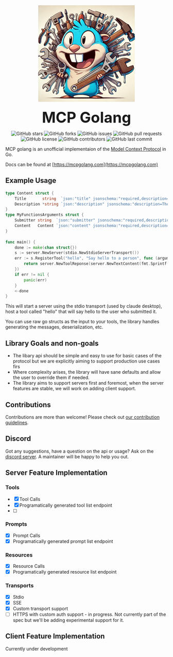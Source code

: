 <div align="center">
<img src="./resources/mcp-golang-logo.webp" height="300" alt="Statusphere logo">
</div>
<br/>
<div align="center" style="font-size:46px;">
<b>MCP Golang</b>
</div>

<div align="center">

![GitHub stars](https://img.shields.io/github/stars/metoro-io/mcp-golang?style=social)
![GitHub forks](https://img.shields.io/github/forks/metoro-io/mcp-golang?style=social)
![GitHub issues](https://img.shields.io/github/issues/metoro-io/mcp-golang)
![GitHub pull requests](https://img.shields.io/github/issues-pr/metoro-io/mcp-golang)
![GitHub license](https://img.shields.io/github/license/metoro-io/mcp-golang)
![GitHub contributors](https://img.shields.io/github/contributors/metoro-io/mcp-golang)
![GitHub last commit](https://img.shields.io/github/last-commit/metoro-io/mcp-golang)

</div>

MCP golang is an unofficial implementaion of the [Model Context Protocol](https://modelcontextprotocol.io/) in Go.

Docs can be found at [https://mcpgolang.com](https://mcpgolang.com)

## Example Usage

```go
type Content struct {
    Title       string  `json:"title" jsonschema:"required,description=The title to submit"`
    Description *string `json:"description" jsonschema:"description=The description to submit"`
}
type MyFunctionsArguments struct {
    Submitter string  `json:"submitter" jsonschema:"required,description=The name of the thing calling this tool (openai, google, claude, etc)"`
    Content   Content `json:"content" jsonschema:"required,description=The content of the message"`
}

func main() {
    done := make(chan struct{})
    s := server.NewServer(stdio.NewStdioServerTransport())
    err := s.RegisterTool("hello", "Say hello to a person", func (arguments MyFunctionsArguments) (*server.ToolResponse, error) {
        return server.NewToolReponse(server.NewTextContent(fmt.Sprintf("Hello, %s!", arguments.Submitter))), nil
    })
    if err != nil {
        panic(err)
    }
    <-done
}
```

This will start a server using the stdio transport (used by claude desktop), host a tool called "hello" that will say hello to the user who submitted it.

You can use raw go structs as the input to your tools, the library handles generating the messages, deserialization, etc.


## Library Goals and non-goals

- The libary api should be simple and easy to use for basic cases of the protocol but we are explicitly aiming to support production use cases firs
- Where complexity arises, the library will have sane defaults and allow the user to override them if needed.
- The library aims to support servers first and foremost, when the server features are stable, we will work on adding client support.

## Contributions

Contributions are more than welcome! Please check out [our contribution guidelines](./CONTRIBUTING.md).

## Discord

Got any suggestions, have a question on the api or usage? Ask on the [discord server](https://discord.gg/33saRwE3pT). 
A maintainer will be happy to help you out.

## Server Feature Implementation

### Tools
- [x] Tool Calls
- [x] Programatically generated tool list endpoint
- [ ] 

### Prompts
- [x] Prompt Calls
- [x] Programatically generated prompt list endpoint

### Resources
- [x] Resource Calls
- [x] Programatically generated resource list endpoint

### Transports
- [x] Stdio
- [x] SSE
- [x] Custom transport support
- [ ] HTTPS with custom auth support - in progress. Not currently part of the spec but we'll be adding experimental support for it.

## Client Feature Implementation

Currently under development